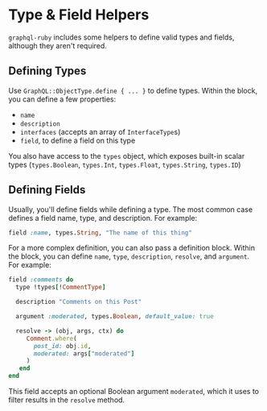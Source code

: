 # Type & Field Helpers

`graphql-ruby` includes some helpers to define valid types and fields, although they aren't required.

## Defining Types

Use `GraphQL::ObjectType.define { ... }` to define types. Within the block, you can define a few properties:

- `name`
- `description`
- `interfaces` (accepts an array of `InterfaceType`s)
- `field`, to define a field on this type

You also have access to the `types` object, which exposes built-in scalar types (`types.Boolean`, `types.Int`, `types.Float`, `types.String`, `types.ID`)

## Defining Fields

Usually, you'll define fields while defining a type. The most common case defines a field name, type, and description. For example:

```ruby
field :name, types.String, "The name of this thing"
```

For a more complex definition, you can also pass a definition block. Within the block, you can define `name`, `type`, `description`, `resolve`, and `argument`. For example:

```ruby
field :comments do
  type !types[!CommentType]

  description "Comments on this Post"

  argument :moderated, types.Boolean, default_value: true

  resolve -> (obj, args, ctx) do
     Comment.where(
       post_id: obj.id,
       moderated: args["moderated"]
     )
   end
end
```

This field accepts an optional Boolean argument `moderated`, which it uses to filter results in the `resolve` method.
